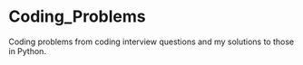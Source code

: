 # Coding_Problems
Coding problems from coding interview questions and my solutions to those in Python.
